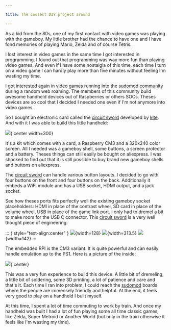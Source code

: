 ```yaml
---

title: The coolest DIY project around

---
```


As a kid from the 80s, one of my first contact with video games was playing
with the gameboy. My little brother had the chance to have one and I have fond
memories of playing Mario, Zelda and of course Tetris.

I lost interest in video games in the same time I got interested in
programming. I found out that programming was way more fun than playing video
games. And even if I have some nostalgia of this time, each time I turn on a
video game I can hardly play more than five minutes without feeling I'm wasting
my time.

I got interested again in video games running into the [sudomod
community][sudomod] during a random web roaming. The members of this community
build awesome handheld devices out of Raspberries or others SOCs. Theses
devices are so cool that I decided I needed one even if I'm not anymore into
video games.

So I bought an electronic card called the [circuit sword][circuit-sword]
developed by [kite](https://kiteretro.com/). And with it I was able to build
this little handheld:

![](/images/GB_front.jpg){.center width=300}

It's a kit which comes with a card, a Raspberry CM3 and a 320x240 color screen.
All I needed was a gameboy shell, some buttons, a screen protector and a
battery. Theses things can still easily be bought on aliexpress. I was shocked
to find out that it is still possible to buy brand new gameboy shells and
buttons on aliexpress.

The [circuit sword][circuit-sword] can handle various button layouts. I decided
to go with four buttons on the front and four buttons on the back. Additionally
it embeds a WiFi module and has a USB socket, HDMI output, and a jack socket.

See how theses ports fits perfectly well the existing gameboy socket
placeholders: HDMI in place of the contrast wheel, SD card in place of the
volume wheel, USB in place of the game link port. I only had to dremel a bit to
make room for the USB C connector. This [circuit sword][circuit-sword] is a
very well thought piece of engineering.

::: { style="text-align:center" }
![](/images/GB_left.jpg){width=128}
![](/images/GB_back.jpg){width=313.5}
![](/images/GB_right.jpg){width=142}
:::

The embedded RPI is the CM3 variant. It is quite powerful and can easily handle
emulation up to the PS1. Here is a picture of the inside:

![](/images/GB_inside.jpg){.center}

This was a very fun experience to build this device. A little bit of dremeling,
a little bit of soldering, some 3D printing, a lot of patience and care and
that's it. Each time I ran into problem, I could reach the [sudomod][sudomod]
boards where the people are immensely friendly and helpful. At the end, it
feels very good to play on a handheld I built myself.

At this time, I spent a lot of time commuting to work by train. And once my
handheld was built I had a lot of fun playing some all time classic games, like
Zelda, Super Metroid or Another World (but only in the train otherwise it feels
like I'm wasting my time).

[circuit-sword]: https://github.com/kiteretro/Circuit-Sword
[sudomod]: https://sudomod.com/
